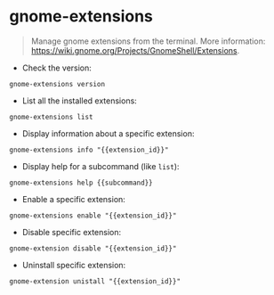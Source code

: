 # gnome-extensions

> Manage gnome extensions from the terminal.
> More information: <https://wiki.gnome.org/Projects/GnomeShell/Extensions>.

- Check the version:

`gnome-extensions version`

- List all the installed extensions:

`gnome-extensions list`

- Display information about a specific extension:

`gnome-extensions info "{{extension_id}}"`

- Display help for a subcommand (like `list`):

`gnome-extensions help {{subcommand}}`

- Enable a specific extension:

`gnome-extensions enable "{{extension_id}}"`

- Disable specific extension:

`gnome-extension disable "{{extension_id}}"`

- Uninstall specific extension:

`gnome-extension unistall "{{extension_id}}"`
